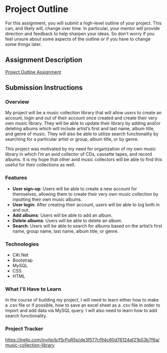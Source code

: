 # Project Outline
For this assignment, you will submit a high-level outline of your project. This can, and likely will, change over time. In particular, your mentor will provide direction and feedback to help sharpen your ideas. So don't worry if you feel unsure about some aspects of the outline or if you have to change some things later.

## Assignment Description
[Project Outline Assignment](https://education.launchcode.org/liftoff/modules/assignments/project-outline)

## Submission Instructions

### Overview
My project will be a music collection library that will allow users to create an account, login and out of their account once created and create their very own music library.  They will be able to update their library by adding and/or deleting albums which will include artist’s first and last name, album title, and genre of music.  They will also be able to utilize search functionality by searching for a particular artist or group, album title, or by genre.

This project was motivated by my need for organization of my own music library in which I’m an avid collector of CDs, cassette tapes, and record albums.  It is my hope that other avid music collectors will be able to find this useful for their collections as well. 

### Features
*	**User sign-up**: Users will be able to create a new account for themselves, allowing them to create their very own music collection by inputting their own music albums.
*	**User login**:  After creating their account, users will be able to log both in and out.
*	**Add albums**:  Users will be able to add an album.
*	**Delete albums**: Users will be able to delete an album.
*	**Search**: Users will be able to search for albums based on the artist’s first name, group name, last name, album title, or genre.

### Technologies
*	C#/.Net
*	Bootstrap
*	MySQL
*	CSS
*	HTML

### What I'll Have to Learn
In the course of building my project, I will need to learn either how to make a .csv file or if possible, how to save an excel sheet as a .csv file in order to import and add data via MySQL query.  I will also need to learn how to add search functionality.

### Project Tracker
https://trello.com/invite/b/fSrPuR5p/de3f577cf94c60d76124af21b03b7f6a/music-collection-library
